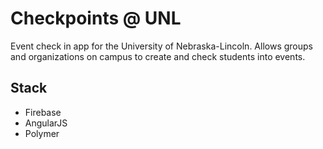 Checkpoints @ UNL
=================

Event check in app for the University of Nebraska-Lincoln. Allows groups and organizations on campus to create and check students into events.

Stack
-----

- Firebase
- AngularJS
- Polymer
